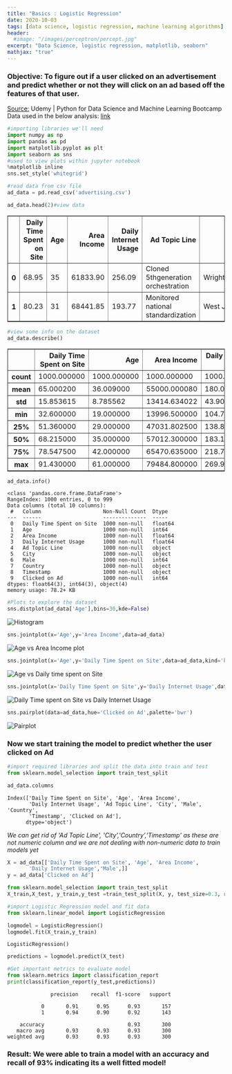 ```yaml
---
title: "Basics : Logistic Regression"
date: 2020-10-03
tags: [data science, logistic regression, machine learning algorithms]
header:
  #image: "/images/perceptron/percept.jpg"
excerpt: "Data Science, logistic regression, matplotlib, seaborn"
mathjax: "true"
---
```



### Objective: To figure out if a user clicked on an advertisement and predict whether or not they will click on an ad based off the features of that user.
[Source:](https://www.udemy.com/course/python-for-data-science-and-machine-learning-bootcamp/) Udemy | Python for Data Science and Machine Learning Bootcamp   
Data used in the below analysis: [link](https://github.com/Vanya-16/DataSets/blob/master/advertising.csv)

```python
#importing libraries we'll need
import numpy as np
import pandas as pd
import matplotlib.pyplot as plt
import seaborn as sns
#used to view plots within jupyter notebook
%matplotlib inline
sns.set_style('whitegrid')
```


```python
#read data from csv file
ad_data = pd.read_csv('advertising.csv')
```


```python
ad_data.head(2)#view data
```




<div>
<style scoped>
    .dataframe tbody tr th:only-of-type {
        vertical-align: middle;
    }

    .dataframe tbody tr th {
        vertical-align: top;
    }

    .dataframe thead th {
        text-align: right;
    }
</style>
<table border="1" class="dataframe">
  <thead>
    <tr style="text-align: right;">
      <th></th>
      <th>Daily Time Spent on Site</th>
      <th>Age</th>
      <th>Area Income</th>
      <th>Daily Internet Usage</th>
      <th>Ad Topic Line</th>
      <th>City</th>
      <th>Male</th>
      <th>Country</th>
      <th>Timestamp</th>
      <th>Clicked on Ad</th>
    </tr>
  </thead>
  <tbody>
    <tr>
      <th>0</th>
      <td>68.95</td>
      <td>35</td>
      <td>61833.90</td>
      <td>256.09</td>
      <td>Cloned 5thgeneration orchestration</td>
      <td>Wrightburgh</td>
      <td>0</td>
      <td>Tunisia</td>
      <td>2016-03-27 00:53:11</td>
      <td>0</td>
    </tr>
    <tr>
      <th>1</th>
      <td>80.23</td>
      <td>31</td>
      <td>68441.85</td>
      <td>193.77</td>
      <td>Monitored national standardization</td>
      <td>West Jodi</td>
      <td>1</td>
      <td>Nauru</td>
      <td>2016-04-04 01:39:02</td>
      <td>0</td>
    </tr>
  </tbody>
</table>
</div>




```python
#view some info on the dataset
ad_data.describe()
```




<div>
<style scoped>
    .dataframe tbody tr th:only-of-type {
        vertical-align: middle;
    }

    .dataframe tbody tr th {
        vertical-align: top;
    }

    .dataframe thead th {
        text-align: right;
    }
</style>
<table border="1" class="dataframe">
  <thead>
    <tr style="text-align: right;">
      <th></th>
      <th>Daily Time Spent on Site</th>
      <th>Age</th>
      <th>Area Income</th>
      <th>Daily Internet Usage</th>
      <th>Male</th>
      <th>Clicked on Ad</th>
    </tr>
  </thead>
  <tbody>
    <tr>
      <th>count</th>
      <td>1000.000000</td>
      <td>1000.000000</td>
      <td>1000.000000</td>
      <td>1000.000000</td>
      <td>1000.000000</td>
      <td>1000.00000</td>
    </tr>
    <tr>
      <th>mean</th>
      <td>65.000200</td>
      <td>36.009000</td>
      <td>55000.000080</td>
      <td>180.000100</td>
      <td>0.481000</td>
      <td>0.50000</td>
    </tr>
    <tr>
      <th>std</th>
      <td>15.853615</td>
      <td>8.785562</td>
      <td>13414.634022</td>
      <td>43.902339</td>
      <td>0.499889</td>
      <td>0.50025</td>
    </tr>
    <tr>
      <th>min</th>
      <td>32.600000</td>
      <td>19.000000</td>
      <td>13996.500000</td>
      <td>104.780000</td>
      <td>0.000000</td>
      <td>0.00000</td>
    </tr>
    <tr>
      <th>25%</th>
      <td>51.360000</td>
      <td>29.000000</td>
      <td>47031.802500</td>
      <td>138.830000</td>
      <td>0.000000</td>
      <td>0.00000</td>
    </tr>
    <tr>
      <th>50%</th>
      <td>68.215000</td>
      <td>35.000000</td>
      <td>57012.300000</td>
      <td>183.130000</td>
      <td>0.000000</td>
      <td>0.50000</td>
    </tr>
    <tr>
      <th>75%</th>
      <td>78.547500</td>
      <td>42.000000</td>
      <td>65470.635000</td>
      <td>218.792500</td>
      <td>1.000000</td>
      <td>1.00000</td>
    </tr>
    <tr>
      <th>max</th>
      <td>91.430000</td>
      <td>61.000000</td>
      <td>79484.800000</td>
      <td>269.960000</td>
      <td>1.000000</td>
      <td>1.00000</td>
    </tr>
  </tbody>
</table>
</div>




```python
ad_data.info()
```

    <class 'pandas.core.frame.DataFrame'>
    RangeIndex: 1000 entries, 0 to 999
    Data columns (total 10 columns):
     #   Column                    Non-Null Count  Dtype  
    ---  ------                    --------------  -----  
     0   Daily Time Spent on Site  1000 non-null   float64
     1   Age                       1000 non-null   int64  
     2   Area Income               1000 non-null   float64
     3   Daily Internet Usage      1000 non-null   float64
     4   Ad Topic Line             1000 non-null   object
     5   City                      1000 non-null   object
     6   Male                      1000 non-null   int64  
     7   Country                   1000 non-null   object
     8   Timestamp                 1000 non-null   object
     9   Clicked on Ad             1000 non-null   int64  
    dtypes: float64(3), int64(3), object(4)
    memory usage: 78.2+ KB



```python
#Plots to explore the dataset
sns.distplot(ad_data['Age'],bins=30,kde=False)
```


<img src="{{ site.url }}{{ site.baseurl }}/images/Logistic_regression/distplot_LogReg.png" alt="Histogram">



```python
sns.jointplot(x='Age',y='Area Income',data=ad_data)
```


<img src="{{ site.url }}{{ site.baseurl }}/images/Logistic_regression/Jointplot1_LogReg.png" alt="Age vs Area Income plot">





```python
sns.jointplot(x='Age',y='Daily Time Spent on Site',data=ad_data,kind='kde')
```



<img src="{{ site.url }}{{ site.baseurl }}/images/Logistic_regression/jointplot2_LogReg.png" alt="Age vs Daily time spent on Site">


```python
sns.jointplot(x='Daily Time Spent on Site',y='Daily Internet Usage',data=ad_data)
```



<img src="{{ site.url }}{{ site.baseurl }}/images/Logistic_regression/jointplot3_LogReg.png" alt="Daily Time spent on Site vs Daily Internet Usage">



```python
sns.pairplot(data=ad_data,hue='Clicked on Ad',palette='bwr')
```



<img src="{{ site.url }}{{ site.baseurl }}/images/Logistic_regression/pairplot_LogReg.png" alt="Pairplot">


### Now we start training the model to predict whether the user clicked on Ad


```python
#import required libraries and split the data into train and test
from sklearn.model_selection import train_test_split
```


```python
ad_data.columns
```




    Index(['Daily Time Spent on Site', 'Age', 'Area Income',
           'Daily Internet Usage', 'Ad Topic Line', 'City', 'Male', 'Country',
           'Timestamp', 'Clicked on Ad'],
          dtype='object')



*We can get rid of 'Ad Topic Line', 'City','Country','Timestamp' as these are not numeric column and we are not dealing with non-numeric data to train models yet*


```python
X = ad_data[['Daily Time Spent on Site', 'Age', 'Area Income',
       'Daily Internet Usage','Male',]]
y = ad_data['Clicked on Ad']
```


```python
from sklearn.model_selection import train_test_split
X_train,X_test, y_train,y_test =train_test_split(X, y, test_size=0.3, random_state=101)
```


```python
#import Logistic Regression model and fit data
from sklearn.linear_model import LogisticRegression
```


```python
logmodel = LogisticRegression()
logmodel.fit(X_train,y_train)
```




    LogisticRegression()




```python
predictions = logmodel.predict(X_test)
```


```python
#Get important metrics to evaluate model
from sklearn.metrics import classification_report
print(classification_report(y_test,predictions))
```

                  precision    recall  f1-score   support

               0       0.91      0.95      0.93       157
               1       0.94      0.90      0.92       143

        accuracy                           0.93       300
       macro avg       0.93      0.93      0.93       300
    weighted avg       0.93      0.93      0.93       300



### Result: We were able to train a model with an accuracy and recall of 93% indicating its a well fitted model!

